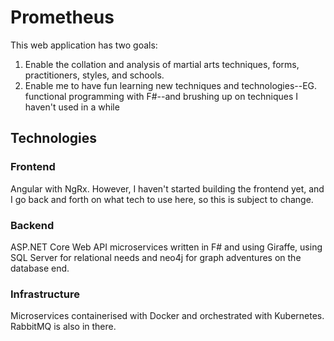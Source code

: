 # Prometheus

This web application has two goals:
1. Enable the collation and analysis of martial arts techniques, forms, practitioners, styles, and schools.
2. Enable me to have fun learning new techniques and technologies--EG. functional programming with F#--and brushing up on techniques I haven't used in a while

## Technologies

### Frontend
Angular with NgRx. However, I haven't started building the frontend yet, and I go back and forth on what tech to use here, so this is subject to change.

### Backend
ASP.NET Core Web API microservices written in F# and using Giraffe, using SQL Server for relational needs and neo4j for graph adventures on the database end.

### Infrastructure
Microservices containerised with Docker and orchestrated with Kubernetes. RabbitMQ is also in there.
